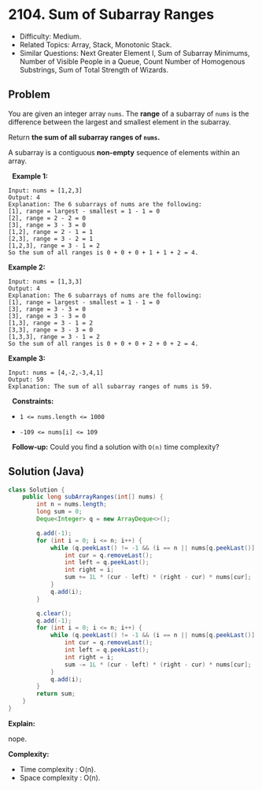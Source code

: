 # 2104. Sum of Subarray Ranges

- Difficulty: Medium.
- Related Topics: Array, Stack, Monotonic Stack.
- Similar Questions: Next Greater Element I, Sum of Subarray Minimums, Number of Visible People in a Queue, Count Number of Homogenous Substrings, Sum of Total Strength of Wizards.

## Problem

You are given an integer array ```nums```. The **range** of a subarray of ```nums``` is the difference between the largest and smallest element in the subarray.

Return **the **sum of all** subarray ranges of **```nums```**.**

A subarray is a contiguous **non-empty** sequence of elements within an array.

 
**Example 1:**

```
Input: nums = [1,2,3]
Output: 4
Explanation: The 6 subarrays of nums are the following:
[1], range = largest - smallest = 1 - 1 = 0 
[2], range = 2 - 2 = 0
[3], range = 3 - 3 = 0
[1,2], range = 2 - 1 = 1
[2,3], range = 3 - 2 = 1
[1,2,3], range = 3 - 1 = 2
So the sum of all ranges is 0 + 0 + 0 + 1 + 1 + 2 = 4.
```

**Example 2:**

```
Input: nums = [1,3,3]
Output: 4
Explanation: The 6 subarrays of nums are the following:
[1], range = largest - smallest = 1 - 1 = 0
[3], range = 3 - 3 = 0
[3], range = 3 - 3 = 0
[1,3], range = 3 - 1 = 2
[3,3], range = 3 - 3 = 0
[1,3,3], range = 3 - 1 = 2
So the sum of all ranges is 0 + 0 + 0 + 2 + 0 + 2 = 4.
```

**Example 3:**

```
Input: nums = [4,-2,-3,4,1]
Output: 59
Explanation: The sum of all subarray ranges of nums is 59.
```

 
**Constraints:**


	
- ```1 <= nums.length <= 1000```
	
- ```-109 <= nums[i] <= 109```


 
**Follow-up:** Could you find a solution with ```O(n)``` time complexity?


## Solution (Java)

```java
class Solution {
    public long subArrayRanges(int[] nums) {
        int n = nums.length;
        long sum = 0;
        Deque<Integer> q = new ArrayDeque<>();

        q.add(-1);
        for (int i = 0; i <= n; i++) {
            while (q.peekLast() != -1 && (i == n || nums[q.peekLast()] <= nums[i])) {
                int cur = q.removeLast();
                int left = q.peekLast();
                int right = i;
                sum += 1L * (cur - left) * (right - cur) * nums[cur];
            }
            q.add(i);
        }

        q.clear();
        q.add(-1);
        for (int i = 0; i <= n; i++) {
            while (q.peekLast() != -1 && (i == n || nums[q.peekLast()] >= nums[i])) {
                int cur = q.removeLast();
                int left = q.peekLast();
                int right = i;
                sum -= 1L * (cur - left) * (right - cur) * nums[cur];
            }
            q.add(i);
        }
        return sum;
    }
}
```

**Explain:**

nope.

**Complexity:**

* Time complexity : O(n).
* Space complexity : O(n).
